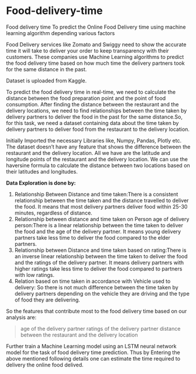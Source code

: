 # Food-delivery-time
Food delivery time
To predict the Online Food Delivery time using machine learning algorithm depending various factors

Food Delivery services like Zomato and Swiggy need to show the accurate time it will take to deliver your order to keep transparency with their customers. These companies use Machine Learning algorithms to predict the food delivery time based on how much time the delivery partners took for the same distance in the past.

Dataset is uploaded from Kaggle.

To predict the food delivery time in real-time, we need to calculate the distance between the food preparation point and the point of food consumption. After finding the distance between the restaurant and the delivery locations, we need to find relationships between the time taken by delivery partners to deliver the food in the past for the same distance.So, for this task, we need a dataset containing data about the time taken by delivery partners to deliver food from the restaurant to the delivery location.

Initially Imported the necessary Libraries like, Numpy, Pandas, Plotly etc. The dataset doesn’t have any feature that shows the difference between the restaurant and the delivery location. All we have are the latitude and longitude points of the restaurant and the delivery location. We can use the haversine formula to calculate the distance between two locations based on their latitudes and longitudes. 

**Data Exploration is done by:**
1. Relationship Between Distance and time taken:There is a consistent relationship between the time taken and the distance travelled to deliver the food. It means that most delivery partners deliver food within 25-30 minutes, regardless of distance.
2. Relationship between distance and time taken on Person age of delivery person:There is a linear relationship between the time taken to deliver the food and the age of the delivery partner. It means young delivery partners take less time to deliver the food compared to the elder partners.
3. Relationship between Distance and time taken based on rating:There is an inverse linear relationship between the time taken to deliver the food and the ratings of the delivery partner. It means delivery partners with higher ratings take less time to deliver the food compared to partners with low ratings. 
4. Relation based on time taken in accordance with Vehicle used to delivery: So there is not much difference between the time taken by delivery partners depending on the vehicle they are driving and the type of food they are delivering.

So the features that contribute most to the food delivery time based on our analysis are:

>age of the delivery partner
>ratings of the delivery partner
>distance between the restaurant and the delivery location

Further train a Machine Learning model using an LSTM neural network model for the task of food delivery time prediction. Thus by Entering the above mentioned following details one can estimate the time required to delivery the online food delived.
